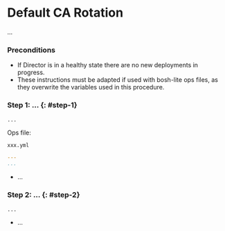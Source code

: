 # Default CA Rotation

...

### Preconditions

* If Director is in a healthy state there are no new deployments in progress.
* These instructions must be adapted if used with bosh-lite ops files, as they overwrite the variables used in this procedure.

### Step 1: ... {: #step-1}

```shell
...
```

Ops file:

`xxx.yml`

```yaml
---
...
```

* ...

### Step 2: ... {: #step-2}

```shell
...
```

* ...
